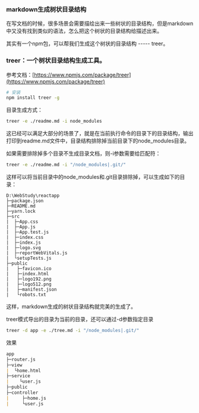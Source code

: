 ### markdown生成树状目录结构

在写文档的时候，很多场景会需要描绘出来一些树状的目录结构，但是markdown中又没有找到类似的语法，怎么把这个树状的目录结构给描述出来。

其实有一个npm包，可以帮我们生成这个树状的目录结构 ----- treer。

### treer：一个树状目录结构生成工具。

参考文档：[https://www.npmjs.com/package/treer](https://www.npmjs.com/package/treer)

```bash
# 安装
npm install treer -g
```

目录生成方式：

```bash
treer -e ./readme.md -i node_modules
```

这已经可以满足大部分的场景了，就是在当前执行命令的目录下的目录结构，输出打印到readme.md文件中，目录结构排除掉当前目录下的node_modules目录。

如果需要排除掉多个目录不生成目录文档，则-i参数需要给匹配符：

```bash
treer -e ./readme.md -i "/node_modules|.git/"
```

这样可以将当前目录中的node_modules和.git目录排除掉，可以生成如下的目录：

```
D:\WebStudy\reactapp
├─package.json
├─README.md
├─yarn.lock
├─src
|  ├─App.css
|  ├─App.js
|  ├─App.test.js
|  ├─index.css
|  ├─index.js
|  ├─logo.svg
|  ├─reportWebVitals.js
|  └setupTests.js
├─public
|   ├─favicon.ico
|   ├─index.html
|   ├─logo192.png
|   ├─logo512.png
|   ├─manifest.json
|   └robots.txt
```

这样，markdown生成的树状目录结构就完美的生成了。

treer模式导出的目录为当前的目录，还可以通过-d参数指定目录

```bash
treer -d app -e ./tree.md -i "/node_modules|.git/"
```

效果

```markdown
app
├─router.js
├─view
|  └home.html
├─service
|    └user.js
├─public
├─controller
|     ├─home.js
|     └user.js
```
